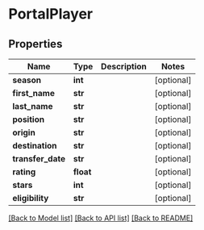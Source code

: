 # PortalPlayer

## Properties
Name | Type | Description | Notes
------------ | ------------- | ------------- | -------------
**season** | **int** |  | [optional] 
**first_name** | **str** |  | [optional] 
**last_name** | **str** |  | [optional] 
**position** | **str** |  | [optional] 
**origin** | **str** |  | [optional] 
**destination** | **str** |  | [optional] 
**transfer_date** | **str** |  | [optional] 
**rating** | **float** |  | [optional] 
**stars** | **int** |  | [optional] 
**eligibility** | **str** |  | [optional] 

[[Back to Model list]](../README.md#documentation-for-models) [[Back to API list]](../README.md#documentation-for-api-endpoints) [[Back to README]](../README.md)


